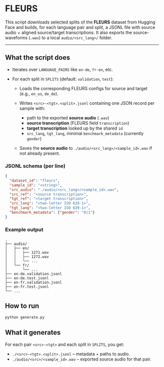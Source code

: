 # FLEURS

This script downloads selected splits of the **FLEURS** dataset from Hugging Face and builds, for each language pair and split, a JSONL file with source audio + aligned source/target transcriptions. It also exports the source-waveforms (`.wav`) to a local `audio/<src_lang>/` folder.

---

## What the script does

* Iterates over `LANGUAGE_PAIRS` like `en-de`, `fr-en`, etc.
* For each split in `SPLITS` (default: `validation`, `test`):

  * Loads the corresponding FLEURS configs for source and target (e.g., `en_us`, `de_de`).
  * Writes `<src>-<tgt>.<split>.jsonl` containing one JSON record per sample with:

    * path to the exported **source audio** (`.wav`)
    * **source transcription** (FLEURS field `transcription`)
    * **target transcription** looked up by the shared `id`
    * `src_lang`, `tgt_lang`, minimal `benchmark_metadata` (currently `gender`)
  * Saves the **source audio** to `./audio/<src_lang>/<sample_id>.wav` if not already present.

### JSONL schema (per line)

```json
{
  "dataset_id": "fleurs",
  "sample_id": "<string>",
  "src_audio": "./audio/<src_lang>/<sample_id>.wav",
  "src_ref": "<source transcription>",
  "tgt_ref": "<target transcription>",
  "src_lang": "<two-letter ISO 639-1>",
  "tgt_lang": "<two-letter ISO 639-1>",
  "benchmark_metadata": {"gender": "0|1"}
}
```

### Example output

```
.
├── audio/
│   ├── en/
│   │   ├── 1271.wav
│   │   ├── 1272.wav
│   │   └── ...
│   └── fr/
│       └── ...
├── en-de.validation.jsonl
├── en-de.test.jsonl
├── en-fr.validation.jsonl
├── en-fr.test.jsonl
└── ...
```



## How to run

```bash
python generate.py
```

## What it generates

For each pair `<src>-<tgt>` and each split in `SPLITS`, you get:

* `./<src>-<tgt>.<split>.jsonl` – metadata + paths to audio.
* `./audio/<src>/<sample_id>.wav` – exported source audio for that pair.